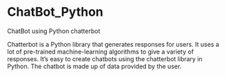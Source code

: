 # ChatBot_Python
ChatBot using Python chatterbot

Chatterbot is a Python library that generates responses for users. It uses a lot of pre-trained machine-learning algorithms to give a variety of responses. It’s easy to create chatbots using the chatterbot library in Python. The chatbot is made up of data provided by the user.
